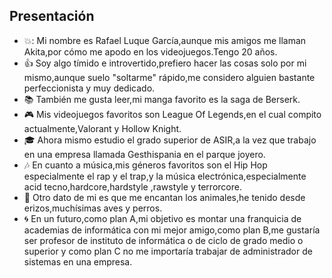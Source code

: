 ## Presentación
* 💥: Mi nombre es Rafael Luque García,aunque mis amigos me llaman Akita,por cómo me apodo en los videojuegos.Tengo 20 años.
* :+1: Soy algo tímido e introvertido,prefiero hacer las cosas solo por mi mismo,aunque suelo "soltarme" rápido,me considero alguien bastante perfeccionista y muy dedicado.
* :books: También me gusta leer,mi manga favorito es la saga de Berserk.
* :video_game: Mis videojuegos favoritos son League Of Legends,en el cual compito actualmente,Valorant y Hollow Knight.
* :mortar_board: Ahora mismo estudio el grado superior de ASIR,a la vez que trabajo en una empresa llamada Gesthispania en el parque joyero.
* :notes: En cuanto a música,mis géneros favoritos son el Hip Hop especialmente el rap y el trap,y la música electrónica,especialmente acid tecno,hardcore,hardstyle ,rawstyle y terrorcore.
* :dog: Otro dato de mi es que me encantan los animales,he tenido desde erizos,muchísimas aves y perros.
* :cyclone: En un futuro,como plan A,mi objetivo es montar una franquicia de academias de informática con mi mejor amigo,como plan B,me gustaría ser profesor de instituto de informática o de ciclo de grado medio o superior y como plan C no me importaría trabajar de administrador de sistemas en una empresa. 
